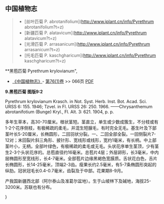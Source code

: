 

## 中国植物志

> * [丝叶匹菊  P.  abrotanifolium](http://www.iplant.cn/info/Pyrethrum abrotanifolium?t=z)
> * [新疆匹菊  P.  alatavicum](http://www.iplant.cn/info/Pyrethrum alatavicum?t=z)
> * [光滑匹菊  P.  arrasanicum](http://www.iplant.cn/info/Pyrethrum arrasanicum?t=z)
> * [托毛匹菊  P.  kaschgharicum](http://www.iplant.cn/info/Pyrethrum kaschgharicum?t=z)

**黑苞匹菊 Pyrethrum krylovianum",

* [《中国植物志》](http://www.iplant.cn/frps)- [第76(1)卷](http://www.iplant.cn/frps/vol/76(1)) >> 066页 [PDF](http://www.iplant.cn/frps/pdf/76(1)/066.PDF)

**9.黑苞匹菊 图版9:2**

Pyrethrum krylovianum Krasch. in Not. Syst. Herb. Inst. Bot. Acad. Sci. URSS 6: 155. 1946; Tzvel. in Fl. URSS 26: 250. 1966. ——Chrysanthemum abrotanifotium (Bunge) Kryl., Fl. Alt. 3: 621. 1904, p. p.

多年生草本，高30-70厘米。根状茎短。茎直立，单生或少数成簇生，不分枝或有1-2个花序侧枝，有极稀疏的柔毛，并混生短腺毛，有时完全无毛。基生叶及下部茎叶长5-20厘米，长椭圆形，二回羽状分裂。一、二回全部全裂。一回侧裂片7-12对；末回裂片斜三角形、披针形、宽线形或线形，宽约1毫米，有长柄。中上部茎叶小，无柄，全部叶绿色，有极稀疏的柔毛或无毛。头状花序单生茎顶，少有茎生2-3个头状花序的。总苞直径约16毫米。总苞片4层；外层卵形，长3毫米，中内层椭圆形至宽线形，长4-7毫米。全部苞片边缘黑褐色宽膜质。舌状花白色，舌片长椭圆形，长14-25毫米，顶端2-3齿。瘦果长约2.5毫米，有5-7条椭圆形突起的纵肋。冠状冠毛长0.4-0.7毫米，齿裂及于中部。花果期8-9月。

产我国新疆西北部（阿尔泰山及准葛尔盆地）。生于山坡林下及碱地，海拔25-3200米。苏联也有分布。

}